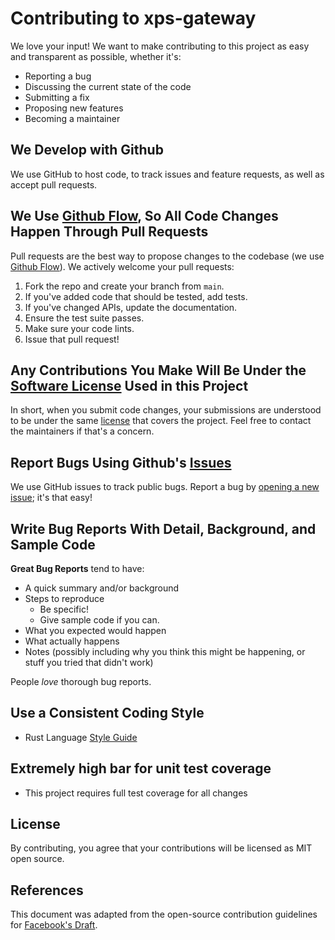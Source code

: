 # Contributing to xps-gateway

We love your input! We want to make contributing to this project as easy and transparent as possible, whether it's:

- Reporting a bug
- Discussing the current state of the code
- Submitting a fix
- Proposing new features
- Becoming a maintainer

## We Develop with Github

We use GitHub to host code, to track issues and feature requests, as well as accept pull requests.

## We Use [Github Flow](https://guides.github.com/introduction/flow/index.html), So All Code Changes Happen Through Pull Requests

Pull requests are the best way to propose changes to the codebase (we use [Github Flow](https://guides.github.com/introduction/flow/index.html)). We actively welcome your pull requests:

1. Fork the repo and create your branch from `main`.
2. If you've added code that should be tested, add tests.
3. If you've changed APIs, update the documentation.
4. Ensure the test suite passes.
5. Make sure your code lints.
6. Issue that pull request!

## Any Contributions You Make Will Be Under the [Software License](LICENSE.md) Used in this Project

In short, when you submit code changes, your submissions are understood to be under the same [license](LICENSE.md) that covers the project. Feel free to contact the maintainers if that's a concern.

## Report Bugs Using Github's [Issues](https://github.com/xmtp/xps-gateway/issues)

We use GitHub issues to track public bugs. Report a bug by [opening a new issue](https://github.com/xmtp/xps-gateway/issues); it's that easy!

## Write Bug Reports With Detail, Background, and Sample Code

**Great Bug Reports** tend to have:

- A quick summary and/or background
- Steps to reproduce
  - Be specific!
  - Give sample code if you can.
- What you expected would happen
- What actually happens
- Notes (possibly including why you think this might be happening, or stuff you tried that didn't work)

People _love_ thorough bug reports.

## Use a Consistent Coding Style

- Rust Language [Style Guide](https://doc.rust-lang.org/beta/style-guide/index.html)

## Extremely high bar for unit test coverage

- This project requires full test coverage for all changes

## License

By contributing, you agree that your contributions will be licensed as MIT open source.

## References

This document was adapted from the open-source contribution guidelines for [Facebook's Draft](https://github.com/facebook/draft-js).
